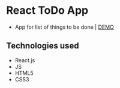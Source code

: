 # React ToDo App
- App for list of things to be done | [DEMO](https://germandolia.github.io/react_todo-app/)

## Technologies used
- React.js
- JS
- HTML5
- CSS3

